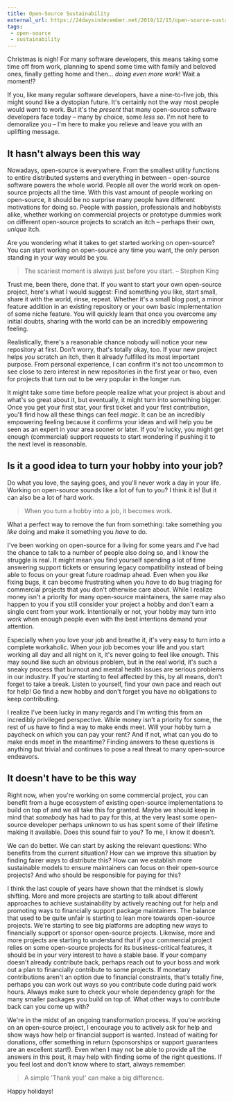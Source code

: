 ```yaml
---
title: Open-Source Sustainability
external_url: https://24daysindecember.net/2019/12/15/open-source-sustainability/
tags:
 - open-source
 - sustainability
---
```


Christmas is nigh! For many software developers, this means taking some time off from work, planning to spend some time with family and beloved ones, finally getting home and then… <em>doing even more work</em>! Wait a moment!?

If you, like many regular software developers, have a nine-to-five job, this might sound like a dystopian future. It's certainly not the way most people would <em>want</em> to work. But it's the <em>present</em> that many open-source software developers face today – many by choice, some <em>less so</em>. I'm not here to demoralize you – I'm here to make you relieve and leave you with an uplifting message.
<h2>It hasn't always been this way</h2>
Nowadays, open-source is everywhere. From the smallest utility functions to entire distributed systems and everything in between – open-source software powers the whole world. People all over the world work on open-source projects all the time. With this vast amount of people working on open-source, it should be no surprise many people have different motivations for doing so. People with passion, professionals and hobbyists alike, whether working on commercial projects or prototype dummies work on different open-source projects to scratch an itch – perhaps their own, <em>unique</em> itch.

Are you wondering what it takes to get started working on open-source? You can start working on open-source any time you want, the only person standing in your way would be you.
<blockquote>
  The scariest moment is always just before you start. – Stephen King</blockquote>
Trust me, been there, done that. If you want to start your own open-source project, here's what I would suggest: Find something you like, start small, share it with the world, rinse, repeat. Whether it's a small blog post, a minor feature addition in an existing repository or your own basic implementation of some niche feature. You will quickly learn that once you overcome any initial doubts, sharing with the world can be an incredibly empowering feeling.

Realistically, there's a reasonable chance nobody will notice your new repository at first. Don't worry, that's totally okay, too. If your new project helps <em>you</em> scratch an itch, then it already fulfilled its most important purpose. From personal experience, I can confirm it's not too uncommon to see close to zero interest in new repositories in the first year or two, even for projects that turn out to be very popular in the longer run.

It might take some time before people realize what your project is about and what's so great about it, but eventually, it might turn into something bigger. Once you get your first star, your first ticket and your first contribution, you'll find how all these things can feel <em>magic</em>. It can be an incredibly empowering feeling because it confirms your ideas and will help you be seen as an expert in your area sooner or later. If you're lucky, you might get enough (commercial) support requests to start wondering if pushing it to the next level is reasonable.
<h2>Is it a good idea to turn your hobby into your job?</h2>
Do what you love, the saying goes, and you'll never work a day in your life. Working on open-source sounds like a lot of fun to you? I think it is! But it can also be a lot of hard work.
<blockquote>
  When you turn a hobby into a job, it becomes work.</blockquote>
What a perfect way to remove the fun from something: take something you <em>like</em> doing and make it something you <em>have</em> to do.

I've been working on open-source for a living for some years and I've had the chance to talk to a number of people also doing so, and I know the struggle is real. It might mean you find yourself spending a lot of time answering support tickets or ensuring legacy compatibility instead of being able to focus on your great future roadmap ahead. Even when you <em>like</em> fixing bugs, it can become frustrating when you <em>have</em> to do bug triaging for commercial projects that you don't otherwise care about. While I realize money isn't a priority for many open-source maintainers, the same may also happen to you if you still consider your project a hobby and don't earn a single cent from your work. Intentionally or not, your hobby may turn into <em>work</em> when enough people even with the best intentions demand your attention.

Especially when you love your job and breathe it, it's very easy to turn into a complete workaholic. When your job becomes your life and you start working all day and all night on it, it's never going to feel like <em>enough</em>. This may sound like such an obvious problem, but in the real world, it's such a sneaky process that burnout and mental health issues are serious problems in our industry. If you're starting to feel affected by this, by all means, don't forget to take a break. Listen to yourself, find your own pace and reach out for help! Go find a new hobby and don't forget you have no obligations to keep contributing.

I realize I've been lucky in many regards and I'm writing this from an incredibly privileged perspective. While money isn’t a priority for some, the rest of us have to find a way to make ends meet. Will your hobby turn a paycheck on which you can pay your rent? And if not, what can you do to make ends meet in the meantime? Finding answers to these questions is anything but trivial and continues to pose a real threat to many open-source endeavors.
<h2>It doesn't have to be this way</h2>
Right now, when you're working on some commercial project, you can benefit from a huge ecosystem of existing open-source implementations to build on top of and we all take this for granted. Maybe we should keep in mind that <em>somebody</em> has had to pay for this, at the very least some open-source developer perhaps unknown to us has spent some of their lifetime making it available. Does this sound fair to you? To me, I know it doesn't.

We can do better. We can start by asking the relevant questions: Who benefits from the current situation? How can we improve this situation by finding fairer ways to distribute this? How can we establish more sustainable models to ensure maintainers can focus on their open-source projects? And who should be responsible for paying for this?

I think the last couple of years have shown that the mindset is slowly shifting. More and more projects are starting to talk about different approaches to achieve sustainability by actively reaching out for help and promoting ways to financially support package maintainers. The balance that used to be quite unfair is starting to lean more towards open-source projects. We're starting to see big platforms are adopting new ways to financially support or sponsor open-source projects. Likewise, more and more projects are starting to understand that if your commercial project relies on some open-source projects for its business-critical features, it should be in your very interest to have a stable base. If your company doesn't already contribute back, perhaps reach out to your boss and work out a plan to financially contribute to some projects. If monetary contributions aren't an option due to financial constraints, that's totally fine, perhaps you can work out ways so you contribute code during paid work hours. Always make sure to check your whole dependency graph for the many smaller packages you build on top of.  What other ways to contribute back can you come up with?

We're in the midst of an ongoing transformation process. If you're working on an open-source project, I encourage you to actively ask for help and show ways how help or financial support is wanted. Instead of waiting for donations, offer something in return (sponsorships or support guarantees are an excellent start!). Even when I may not be able to provide all the answers in this post, it may help with finding some of the right questions. If you feel lost and don't know where to start, always remember:
<blockquote>A simple 'Thank you!' can make a big difference.</blockquote>
Happy holidays!
